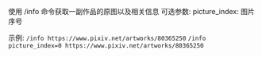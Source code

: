 使用 /info 命令获取一副作品的原图以及相关信息
可选参数:
picture\_index: 图片序号

示例:
`/info https://www.pixiv.net/artworks/80365250`
`/info picture_index=0 https://www.pixiv.net/artworks/80365250`
